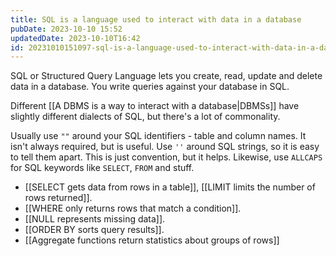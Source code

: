 ```yaml
---
title: SQL is a language used to interact with data in a database
pubDate: 2023-10-10 15:52
updatedDate: 2023-10-10T16:42
id: 20231010151097-sql-is-a-language-used-to-interact-with-data-in-a-database
---
```


SQL or Structured Query Language lets you create, read, update and delete data in a database. You write queries against your database in SQL.

Different [[A DBMS is a way to interact with a database|DBMSs]] have slightly different dialects of SQL, but there's a lot of commonality.

Usually use `""` around your SQL identifiers - table and column names. It isn't always required, but is useful. Use `''` around SQL strings, so it is easy to tell them apart. This is just convention, but it helps. Likewise, use `ALLCAPS` for SQL keywords like `SELECT`, `FROM` and stuff.

- [[SELECT gets data from rows in a table]], [[LIMIT limits the number of rows returned]].
- [[WHERE only returns rows that match a condition]].
- [[NULL represents missing data]].
- [[ORDER BY sorts query results]].
- [[Aggregate functions return statistics about groups of rows]]
